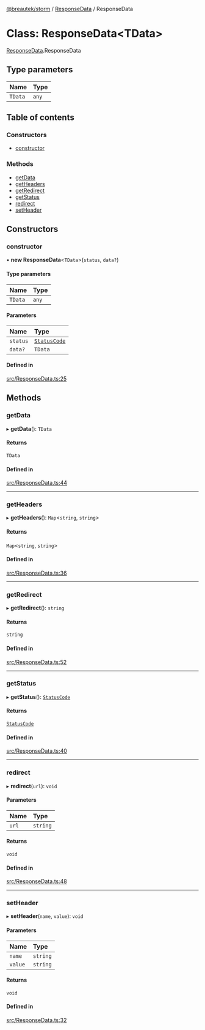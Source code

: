 [@breautek/storm](../README.md) / [ResponseData](../modules/ResponseData.md) / ResponseData

# Class: ResponseData<TData\>

[ResponseData](../modules/ResponseData.md).ResponseData

## Type parameters

| Name | Type |
| :------ | :------ |
| `TData` | `any` |

## Table of contents

### Constructors

- [constructor](ResponseData.ResponseData-1.md#constructor)

### Methods

- [getData](ResponseData.ResponseData-1.md#getdata)
- [getHeaders](ResponseData.ResponseData-1.md#getheaders)
- [getRedirect](ResponseData.ResponseData-1.md#getredirect)
- [getStatus](ResponseData.ResponseData-1.md#getstatus)
- [redirect](ResponseData.ResponseData-1.md#redirect)
- [setHeader](ResponseData.ResponseData-1.md#setheader)

## Constructors

### constructor

• **new ResponseData**<`TData`\>(`status`, `data?`)

#### Type parameters

| Name | Type |
| :------ | :------ |
| `TData` | `any` |

#### Parameters

| Name | Type |
| :------ | :------ |
| `status` | [`StatusCode`](../enums/StatusCode.StatusCode-1.md) |
| `data?` | `TData` |

#### Defined in

[src/ResponseData.ts:25](https://github.com/breautek/storm/blob/72412c9/src/ResponseData.ts#L25)

## Methods

### getData

▸ **getData**(): `TData`

#### Returns

`TData`

#### Defined in

[src/ResponseData.ts:44](https://github.com/breautek/storm/blob/72412c9/src/ResponseData.ts#L44)

___

### getHeaders

▸ **getHeaders**(): `Map`<`string`, `string`\>

#### Returns

`Map`<`string`, `string`\>

#### Defined in

[src/ResponseData.ts:36](https://github.com/breautek/storm/blob/72412c9/src/ResponseData.ts#L36)

___

### getRedirect

▸ **getRedirect**(): `string`

#### Returns

`string`

#### Defined in

[src/ResponseData.ts:52](https://github.com/breautek/storm/blob/72412c9/src/ResponseData.ts#L52)

___

### getStatus

▸ **getStatus**(): [`StatusCode`](../enums/StatusCode.StatusCode-1.md)

#### Returns

[`StatusCode`](../enums/StatusCode.StatusCode-1.md)

#### Defined in

[src/ResponseData.ts:40](https://github.com/breautek/storm/blob/72412c9/src/ResponseData.ts#L40)

___

### redirect

▸ **redirect**(`url`): `void`

#### Parameters

| Name | Type |
| :------ | :------ |
| `url` | `string` |

#### Returns

`void`

#### Defined in

[src/ResponseData.ts:48](https://github.com/breautek/storm/blob/72412c9/src/ResponseData.ts#L48)

___

### setHeader

▸ **setHeader**(`name`, `value`): `void`

#### Parameters

| Name | Type |
| :------ | :------ |
| `name` | `string` |
| `value` | `string` |

#### Returns

`void`

#### Defined in

[src/ResponseData.ts:32](https://github.com/breautek/storm/blob/72412c9/src/ResponseData.ts#L32)
